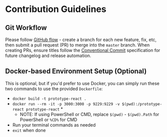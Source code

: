 # Contribution Guidelines

## Git Workflow
Please follow [GitHub flow](https://guides.github.com/introduction/flow/) - create a branch for each new feature, fix, etc, then submit a pull request (PR) to merge into the `master` branch. When creating PRs, ensure titles follow the [Conventional Commit](https://www.conventionalcommits.org/en/v1.0.0/) specification for future changelog and release automation.

## Docker-based Environment Setup (Optional)
This is optional, but if you'd prefer to use Docker, you can simply run these two commands to use the provided `Dockerfile`:
- `docker build -t prototype-react .`
- `docker run --rm -it -p 3000:3000 -p 9229:9229 -v $(pwd):/prototype-react prototype-react` \*
  - NOTE: If using PowerShell or CMD, replace `$(pwd)` - `$(pwd).Path` for PowerShell or `%CD%` for CMD
- Run your terminal commands as needed
- `exit` when done

